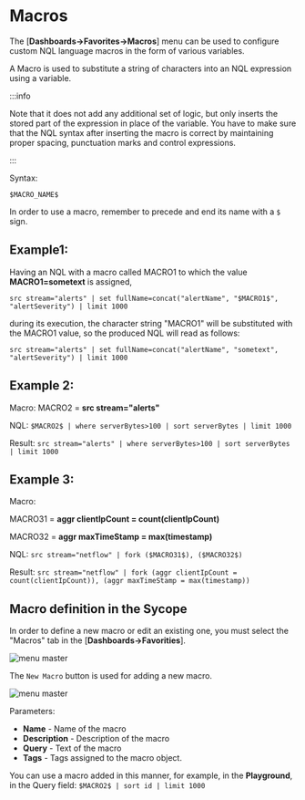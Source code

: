 # Macros

The [**Dashboards->Favorites->Macros**] menu can be used to configure custom NQL language macros in the form of various variables.

A Macro is used to substitute a string of characters into an NQL expression using a variable.

:::info

Note that it does not add any additional set of logic, but only inserts the stored part of the expression in place of the variable. You have to make sure that the NQL syntax after inserting the macro is correct by maintaining proper spacing, punctuation marks and control expressions.

:::

Syntax:

`$MACRO_NAME$`

In order to use a macro, remember to precede and end its name with a `$` sign.



## Example1:

Having an NQL with a macro called MACRO1 to which the value **MACRO1=sometext** is assigned,

`src stream="alerts" | set fullName=concat("alertName", "$MACRO1$", "alertSeverity") | limit 1000`

during its execution, the character string "MACRO1" will be substituted with the MACRO1 value, so the produced NQL will read as follows:

```src stream="alerts" | set fullName=concat("alertName", "sometext", "alertSeverity") | limit 1000```

## Example 2:

Macro: MACRO2 = **src stream="alerts"**

NQL: `$MACRO2$ | where serverBytes>100 | sort serverBytes | limit 1000`

Result: `src stream="alerts" | where serverBytes>100 | sort serverBytes | limit 1000`

## Example 3:

Macro: 

MACRO31 = **aggr clientIpCount = count(clientIpCount)**

MACRO32 = **aggr maxTimeStamp = max(timestamp)**

NQL: `src stream="netflow" | fork ($MACRO31$), ($MACRO32$)`

Result: `src stream="netflow" | fork (aggr clientIpCount = count(clientIpCount)), (aggr maxTimeStamp = max(timestamp))`

## Macro definition in the Sycope

In order to define a new macro or edit an existing one, you must select the "Macros" tab in the [**Dashboards->Favorities**].

![menu master](assets_04-Macros/nql-macro-main.png)

The `New Macro` button is used for adding a new macro.

![menu master](assets_04-Macros/nql-macro-edit.png)

Parameters:

- **Name** - Name of the macro
- **Description** - Description of the macro
- **Query** - Text of the macro
- **Tags** - Tags assigned to the macro object.

You can use a macro added in this manner, for example, in the **Playground**, in the Query field: `$MACRO2$ | sort id | limit 1000`













